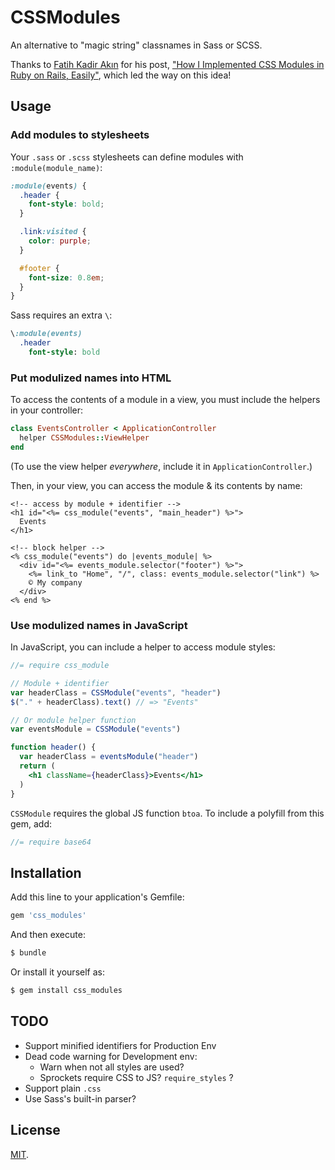 # CSSModules

An alternative to "magic string" classnames in Sass or SCSS.

Thanks to [Fatih Kadir Akın](https://twitter.com/fkadev) for his post, ["How I Implemented CSS Modules in Ruby on Rails, Easily"](https://medium.com/@fkadev/how-i-implemented-css-modules-to-ruby-on-rails-easily-abb324ce22d), which led the way on this idea!

## Usage

### Add modules to stylesheets

Your `.sass` or `.scss` stylesheets can define modules with `:module(module_name)`:

```scss
:module(events) {
  .header {
    font-style: bold;
  }

  .link:visited {
    color: purple;
  }

  #footer {
    font-size: 0.8em;
  }
}
```

Sass requires an extra `\`:

```sass
\:module(events)
  .header
    font-style: bold
```

### Put modulized names into HTML

To access the contents of a module in a view, you must include the helpers in your controller:

```ruby
class EventsController < ApplicationController
  helper CSSModules::ViewHelper
end
```

(To use the view helper _everywhere_, include it in `ApplicationController`.)

Then, in your view, you can access the module & its contents by name:

```erb
<!-- access by module + identifier -->
<h1 id="<%= css_module("events", "main_header") %>">
  Events
</h1>

<!-- block helper -->
<% css_module("events") do |events_module| %>
  <div id="<%= events_module.selector("footer") %>">
    <%= link_to "Home", "/", class: events_module.selector("link") %>
    © My company
  </div>
<% end %>
```

### Use modulized names in JavaScript

In JavaScript, you can include a helper to access module styles:

```jsx
//= require css_module

// Module + identifier
var headerClass = CSSModule("events", "header")
$("." + headerClass).text() // => "Events"

// Or module helper function
var eventsModule = CSSModule("events")

function header() {
  var headerClass = eventsModule("header")
  return (
    <h1 className={headerClass}>Events</h1>
  )
}
```

`CSSModule` requires the global JS function `btoa`. To include a polyfill from this gem, add:

```js
//= require base64
```

## Installation

Add this line to your application's Gemfile:

```ruby
gem 'css_modules'
```

And then execute:
```bash
$ bundle
```

Or install it yourself as:
```bash
$ gem install css_modules
```

## TODO

- Support minified identifiers for Production Env
- Dead code warning for Development env:
  - Warn when not all styles are used?
  - Sprockets require CSS to JS? `require_styles` ?
- Support plain `.css`
- Use Sass's built-in parser?

## License

[MIT](http://opensource.org/licenses/MIT).
